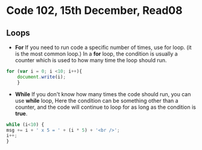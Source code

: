 # Code 102, 15th December, Read08

## Loops
* **For** If you need to run code a specific number of times, use for loop. (it is the most common loop.) In a **for** loop, the condition is usually a counter which is used to how many time the loop should run.
~~~ JavaScript
for (var i = 0; i <10; i++){
	document.write(i); 
	}
~~~
* **While** If you don't know how many times the code should run, you can use **while** loop, Here the condition can be something other than a counter, and the code will continue to loop for as long as the condition is **true**.
~~~JavaScript
while (i<10) {
msg += i + ' x 5 = ' + (i * 5) + '<br />';
i++;
}
~~~


